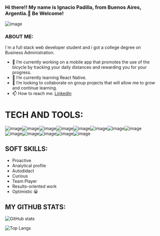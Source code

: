 ### Hi there!! My name is Ignacio Padilla, from Buenos Aires, Argentia.👋 Be Welcome!



![image](https://user-images.githubusercontent.com/82071606/143724015-5ddad09e-bad3-406d-ad61-75ca53386554.png)



### ABOUT ME:

I´m a full stack web developer student and i got a college degree on Business Administration.

- 🔭 I’m currently working on a mobile app that promotes the use of the bicycle by tracking your daily distances
and rewarding you for your progress.
- 🌱 I’m currently learning React Native.
- 👯 I’m looking to collaborate on group projects that will allow me to grow and continue learning.
- 📫 How to reach me: [LinkedIn](https://www.linkedin.com/in/ignacio-padilla-87b41a214/)

# TECH AND TOOLS:

![image](https://user-images.githubusercontent.com/82071606/143724562-ea5ac13e-e6cc-48d3-a9f7-b22377e58280.png)![image](https://user-images.githubusercontent.com/82071606/143724566-43e50de4-b7d5-4192-8900-3d729f7c747c.png)![image](https://user-images.githubusercontent.com/82071606/143724571-5a5377b3-d904-40f2-8198-102fb2c16686.png)![image](https://user-images.githubusercontent.com/82071606/143724572-878348b6-21d6-4056-925f-21a600a62e97.png)![image](https://user-images.githubusercontent.com/82071606/143724576-b1795af4-7781-4250-a4e8-eb1779e4101f.png)![image](https://user-images.githubusercontent.com/82071606/143724578-daa425db-2485-4017-8aea-206a3bafde2d.png)![image](https://user-images.githubusercontent.com/82071606/143724579-0719c4ed-9f27-4c62-9f04-27906e8c42cf.png)![image](https://user-images.githubusercontent.com/82071606/143724581-e4987662-ec04-418f-97ed-6445012b5c34.png)![image](https://user-images.githubusercontent.com/82071606/143724582-c174c4cf-67d2-449b-af70-73300177a097.png)![image](https://user-images.githubusercontent.com/82071606/143724584-522cff8c-6436-409c-be3d-9e7333c5d719.png)![image](https://user-images.githubusercontent.com/82071606/143724590-f75e39f3-386c-4ed7-b2c8-11116ef000bd.png)![image](https://user-images.githubusercontent.com/82071606/143724593-8abed610-9b4a-45a4-bf2f-6f5632b5e7b8.png)![image](https://user-images.githubusercontent.com/82071606/143724595-8a2c39ae-863a-43db-8218-39e1bba99f10.png)


## SOFT SKILLS:

- Proactive
- Analytical profile
- Autodidact
- Curious
- Team Player
- Results-oriented work
- Optimistic :grinning:


## MY GITHUB STATS:

![GitHub stats](https://github-readme-stats.vercel.app/api?username=CharalambosIoannou&show_icons=true&theme=tokyonight)

![Top Langs](https://github-readme-stats.vercel.app/api/top-langs/?username=CharalambosIoannou&theme=tokyonight)
